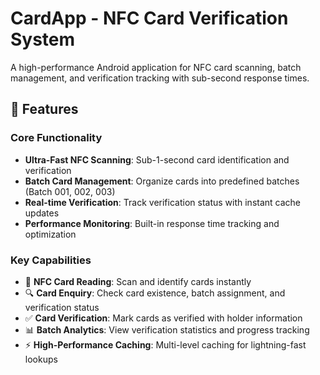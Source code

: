 # CardApp - NFC Card Verification System

A high-performance Android application for NFC card scanning, batch management, and verification tracking with sub-second response times.

## 🚀 Features

### Core Functionality
- **Ultra-Fast NFC Scanning**: Sub-1-second card identification and verification
- **Batch Card Management**: Organize cards into predefined batches (Batch 001, 002, 003)
- **Real-time Verification**: Track verification status with instant cache updates
- **Performance Monitoring**: Built-in response time tracking and optimization

### Key Capabilities
- 📱 **NFC Card Reading**: Scan and identify cards instantly
- 🔍 **Card Enquiry**: Check card existence, batch assignment, and verification status
- ✅ **Card Verification**: Mark cards as verified with holder information
- 📊 **Batch Analytics**: View verification statistics and progress tracking
- ⚡ **High-Performance Caching**: Multi-level caching for lightning-fast lookups
